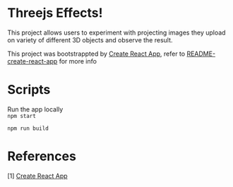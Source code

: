 # Threejs Effects!
This project allows users to experiment with projecting images they upload on variety of different 3D objects and observe the result. 

This project was bootstrappted by [Create React App](https://github.com/facebook/create-react-app), refer to [README-create-react-app](./README.create-react-app.md) for more info

# Scripts
Run the app locally<br>
```npm start```<br>


```npm run build```

# References
[1] [Create React App](https://github.com/facebook/create-react-app)
